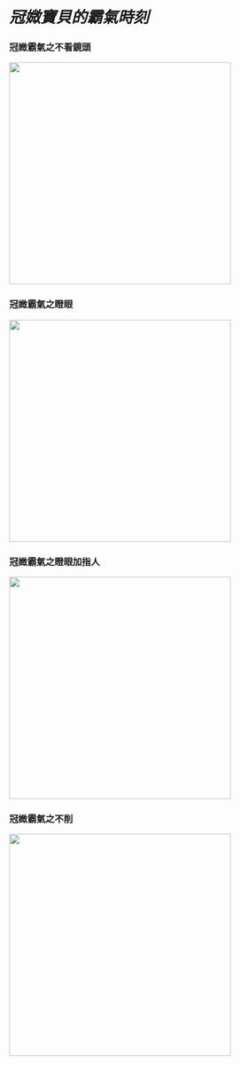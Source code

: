 <!DOCTYPE html>
<html>
    <body>
        <h1><i><b>冠媺寶貝</b>的霸氣時刻</i></h1>
        <h3>冠媺霸氣之不看鏡頭</h3>
            <img src="https://i.ibb.co/G25ncxX/IMG-20240118-102116.jpg"height="400"/>
        <h3>冠媺霸氣之瞪眼</h3>
            <img src="../IMG_20240219_153921.jpg"height="400"/>
        <h3>冠媺霸氣之瞪眼加指人</h3>
            <img src="../IMG_20240219_153923.jpg"height="400"/>
        <h3>冠媺霸氣之不削</h3>
            <img src="../IMG_20240216_143220.jpg"height="400"/>
    </body>
</html>
